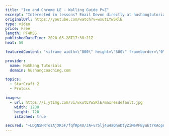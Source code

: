 ```yaml
---
title: "Ice and Chrome LE - Walling Guide PvZ"
excerpt: "Interested in lessons? Email Devon directly at hushangtutorials@outlook.com ------------------------------------------------------------------------------------------------------- Want to support HuShang Tutorials directly? Patreon is a website where you can contribute a monthly donation that will help"
originalUrl: https://youtube.com/watch?v=wxutLYw5KlE
type: video
price: Free
length: PT4M5S
publishedDateTime: 2020-05-28T17:38:21Z
heat: 50

featuredContent: "<iframe width=\"800\" height=\"500\" frameborder=\"0\" src=\"https://www.youtube.com/embed/wxutLYw5KlE\" allow=\"accelerometer; autoplay; encrypted-media; gyroscope; picture-in-picture\" allowfullscreen></iframe>"

provider:
  name: HuShang Tutorials
  domain: hushangcoaching.com

topics:
  - StarCraft 2
  - Protoss

images:
  - url: https://i.ytimg.com/vi/wxutLYw5KlE/maxresdefault.jpg
    width: 1280
    height: 720
    isCached: true

secured: "+LDgN5HRTozAjXK5F/fqfRp4U/JA+vr5lj4u4aQnoDtyZiMeVFByuEtrKAopnUzJAD/B6hW5rGjyfKThO6YkCPXYaTORQmJGT5XIe3cZ++VaE5KfPgTZHA71BSKRQSLmWJfNsbdC72oQMSEAVzlmUE2zSXaBDKcjsz1mtTy4fPAGI8k2u+2Dv5J2hmZNg86+s1oXVXjacceQ6Q54n5MfZvMYlH4KJrqREI+YkK4FgSrgCZF5KU/konfIeazE78+LWAntOdQChBIsl796GUEX3qgH1TB3LOWHc2+PNzN/qwmHSeSbAcfbEqkaKEtlOzrQKId43vlX7uMY4CGs3uNciJPK76U8tEb8GoaitLotz8NMhgTdQDDZCwueA+WzEgE9a5uw3s40zkNyayJsQxOoLBWP7vb/1i6t/F8bwkA0NVQ=;PouTkx3xKHsAgF0XLc1N0Q=="
---
```


